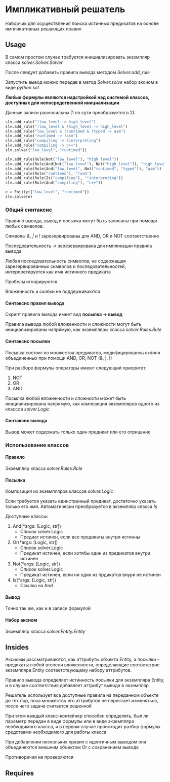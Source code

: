 # Импликативный решатель

Наборчик для осуществления поиска истинных предикатов на основе импликативных решающих правил

## Usage

В самом простом случае требуется инициализировать экземпляр класса *solver.Solver.Solver*

После следует добавить правила вывода методом *Solver.add_rule*

Запустить вывод можно передав в метод *Solver.solve* набор аксиом в виде *python set*

**Любые формулы являются надстройкой над системой классов, доступных для непосредственной инициализации**

Данные записи равносильны (1 по сути преобразуется в 2):
```python
slv.add_rule("!low_level -> high_level")
slv.add_rule("!low_level & !high_level -> high_level")
slv.add_rule("low_level & !runtimed & !typed -> asm")
slv.add_rule("runtimed -> !asm")
slv.add_rule("compiling -> !interpreting")
slv.add_rule("compiling -> c++")
slv.solve({"low_level", "runtimed"})
```

```python
slv.add_rule(Rule(Not("low_level"), "high_level"))
slv.add_rule(Rule(And(Not("low_level"), Not("high_level")), "high_level"))
slv.add_rule(Rule(And("low_level", Not("runtimed", "typed")), "asm"))
slv.add_rule(Rule("runtimed"), "!asm")
slv.add_rule(Rule(Is("compiling"), "!interpreting"))
slv.add_rule(Rule(And("compiling"), "c++"))

e = Entity({"low_level", "runtimed"})
slv.solve(e)
```

### Общий синтаксис
Правило вывода, вывод и посылка могут быть записаны при помощи любых символов.

Символы *&*, *|* и *!* зарезервированы для AND, OR и NOT соответственно

Последовательность *->* зарезервирована для импликации правила вывода

Любая последовательность символов, не содержащая зарезервированных символов и последовательностей, интерпретируется как имя истинного предиката

Пробелы игнорируются

Вложенность и скобки не поддерживаются

#### Синтаксис правил вывода
Скрипт правила вывода имеет вид **посылка -> вывод**

Правила вывода любой вложенности и сложности могут быть инициализированы напрямую, как экземпляры класса *solver.Rules.Rule*

#### Синтаксис посылки
Посылка состоит из множества предикатов, модифицированных и/или объединенных при помощи AND, OR, NOT (&, |, !)

При разборе формулы операторы имеют следующий приоритет:
1. NOT
2. OR
3. AND

Посылка любой вложенности и сложности может быть инициализирована напрямую, как композиция экземпляров одного из классов *solver.Logic*

#### Синтаксис вывода
Вывод может содержать только один предикат или его отрицание

### Использование классов

#### Правило
Экземпляр класса *solver.Rules.Rule*

#### Посылка
Композиция из экземпляров классов *solver.Logic*

Если требуется указать единственный предикат, достаточно указать только его имя. Автоматически преобразуется в экземпляр класса *Is*

Доступные классы:
1. And(*args: [Logic, str])
   * Список solver.Logic
   * Предиат истинен, если все предикаты внутри истинны
2. Or(*args: [Logic, str])
   * Список solver.Logic
   * Предикат истинен, если хотябы один из предикатов внутри истинен
3. Not(*args: [Logic, str])
   * Список solver.Logic
   * Предикат истинен, если ни один из прдикатов внури не истинен
4. Is(*args: [Logic, str])
   * Ссылка на And

#### Вывод
Точно так же, как и в записи формулой

#### Набор аксиом
Экземпляр класса *solver.Entity.Entity*

## Insides
Аксиомы рассматриваются, как аттрибуты объекта Entity, а посылки - предикаты любой втепени вложенности, определяющие соответствие экземпляра Entity соответствующему набору аттрибутов.

Правило вывода определяет истинность посылки для экземпляра Entity, и в случае соответствия добавляет аттрибут вывода в экземпляр

Решатель использует все доступные правила на переданном объекте до тех пор, пока множество его аттрибутов не перестает изменяться, после чего задача считается решенной

При этом каждый класс-контейнер способен определять, был ли параметр передан в виде формулы или в виде экземпляра необходимого класса, и в первом
случае происходит разбор формулы средствами необходимого для работы класса

При добавлении нескольких правил с идентичным выводом они объединяются внешним объектом Or с сохранением вывода

Противоречия не проверяются

## Requires